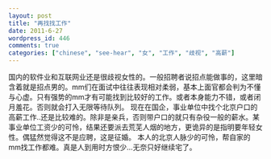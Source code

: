 ```yaml
---
layout: post
title: "再找找工作"
date: 2011-6-27
wordpress_id: 446
comments: true
categories: ["chinese", "see-hear", "女", "工作", "歧视", "高薪"]
---
```

<meta name="_edit_last" content="1" />
<meta name="_su_description" content="工作,女,歧视,高薪" />
<meta name="_su_keywords" content="工作,女,歧视,高薪" />
<meta name="_su_rich_snippet_type" content="none" />
<meta name="_su_title" content="工作,女,歧视,高薪" />
<meta name="views" content="184" />
国内的软件业和互联网业还是很歧视女性的。一般招聘者说招点能做事的，这里暗含着就是招点男的。mm们在面试中往往表现相对柔弱，基本上面官都会判为不懂与心虚。只有强势的mm才有可能找到比较好的工作。或者本身能力不错，或者闭月羞花。否则就会打入无限等待队列。
现在在国企，事业单位中找个北京户口的高薪工作..还是比较难的。除非是亲兵，否则带户口的就只有杂役一般的薪水。某事业单位工资少的可怜，结果还要派去荒芜人烟的地方，更诡异的是指明要年轻女性。偶猛然觉得这不是应聘，这是征婚。
本人的北京人脉少的可怜，帮自家的mm找工作都难。真是人到用时方恨少...无奈只好继续宅了。

